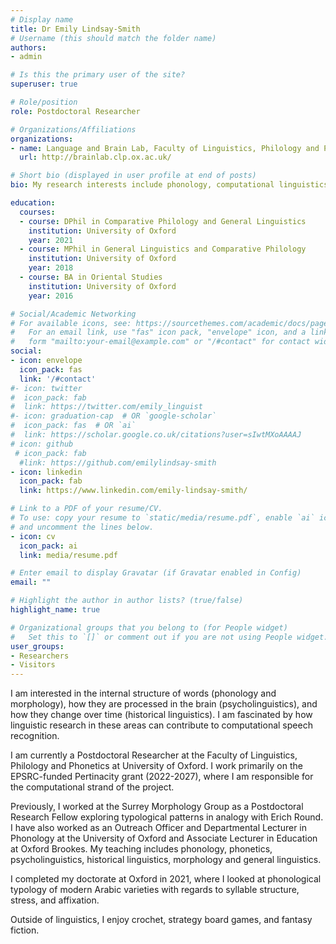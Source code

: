 ```yaml
---
# Display name
title: Dr Emily Lindsay-Smith
# Username (this should match the folder name)
authors:
- admin

# Is this the primary user of the site?
superuser: true

# Role/position
role: Postdoctoral Researcher

# Organizations/Affiliations
organizations:
- name: Language and Brain Lab, Faculty of Linguistics, Philology and Phonetics, University of Oxford
  url: http://brainlab.clp.ox.ac.uk/

# Short bio (displayed in user profile at end of posts)
bio: My research interests include phonology, computational linguistics, psycholinguistics and Arabic linguistics.

education:
  courses:
  - course: DPhil in Comparative Philology and General Linguistics
    institution: University of Oxford
    year: 2021
  - course: MPhil in General Linguistics and Comparative Philology
    institution: University of Oxford
    year: 2018
  - course: BA in Oriental Studies
    institution: University of Oxford
    year: 2016

# Social/Academic Networking
# For available icons, see: https://sourcethemes.com/academic/docs/page-builder/#icons
#   For an email link, use "fas" icon pack, "envelope" icon, and a link in the
#   form "mailto:your-email@example.com" or "/#contact" for contact widget.
social:
- icon: envelope
  icon_pack: fas
  link: '/#contact'
#- icon: twitter
#  icon_pack: fab
#  link: https://twitter.com/emily_linguist
#- icon: graduation-cap  # OR `google-scholar`
#  icon_pack: fas  # OR `ai`
#  link: https://scholar.google.co.uk/citations?user=sIwtMXoAAAAJ
# icon: github
 # icon_pack: fab
  #link: https://github.com/emilylindsay-smith
- icon: linkedin
  icon_pack: fab
  link: https://www.linkedin.com/emily-lindsay-smith/

# Link to a PDF of your resume/CV.
# To use: copy your resume to `static/media/resume.pdf`, enable `ai` icons in `params.toml`, 
# and uncomment the lines below.
- icon: cv
  icon_pack: ai
  link: media/resume.pdf

# Enter email to display Gravatar (if Gravatar enabled in Config)
email: ""

# Highlight the author in author lists? (true/false)
highlight_name: true

# Organizational groups that you belong to (for People widget)
#   Set this to `[]` or comment out if you are not using People widget.
user_groups:
- Researchers
- Visitors
---
```


I am interested in the internal structure of words (phonology and morphology), how they are processed in the brain (psycholinguistics), and how they change over time (historical linguistics). I am fascinated by how linguistic research in these areas can contribute to computational speech recognition.

I am currently a Postdoctoral Researcher at the Faculty of Linguistics, Philology and Phonetics at University of Oxford. I work primarily on the EPSRC-funded Pertinacity grant (2022-2027), where I am responsible for the computational strand of the project. 


Previously, I worked at the Surrey Morphology Group as a Postdoctoral Research Fellow exploring typological patterns in analogy with Erich Round. I have also worked as an Outreach Officer and Departmental Lecturer in Phonology at the University of Oxford and Associate Lecturer in Education at Oxford Brookes. My teaching includes phonology, phonetics, psycholinguistics, historical linguistics, morphology and general linguistics. 
 
I completed my doctorate at Oxford in 2021, where I looked at phonological typology of modern Arabic varieties with regards to syllable structure, stress, and affixation.

Outside of linguistics, I enjoy crochet, strategy board games, and fantasy fiction. 
